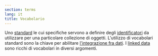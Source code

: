 ```yaml
---
section: terms
lang: it
title: Vocabolario
---
```


Uno [standard](/glossary/it/terms/standard/) le cui specifiche servono a definire degli [identificatori](/glossary/it/terms/identifier) da utilizzare per una particolare collezione di oggetti. L'utilizzo di vocabolari standard sono la chiave per abilitare [l'integrazione fra dati](/glossary/in/terms/data-integration/). I [linked data](/glossary/en/terms/linked-data/) sono ricchi di vocabolari in diversi argomenti.
